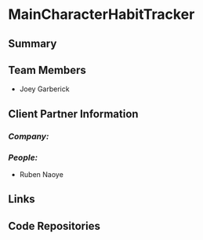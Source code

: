 # MainCharacterHabitTracker

## **Summary**

## **Team Members**

- Joey Garberick
  
## **Client Partner Information**

### *Company:*

### *People:*
- Ruben Naoye

## **Links**

## Code Repositories
